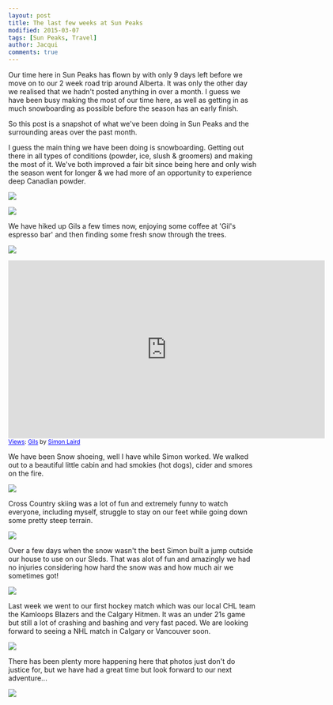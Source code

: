 ```yaml
---
layout: post
title: The last few weeks at Sun Peaks
modified: 2015-03-07
tags: [Sun Peaks, Travel]
author: Jacqui
comments: true
---
```


Our time here in Sun Peaks has flown by with only 9 days left before we move on to our 2 week road trip around Alberta. It was only the other day we realised that we hadn't posted anything in over a month. I guess we have been busy making the most of our time here, as well as getting in as much snowboarding as possible before the season has an early finish. 

So this post is a snapshot of what we've been doing in Sun Peaks and the surrounding areas over the past month.

I guess the main thing we have been doing is snowboarding. Getting out there in all types of conditions (powder, ice, slush & groomers) and making the most of it. We've both improved a fair bit since being here and only wish the season went for longer & we had more of an opportunity to experience deep Canadian powder. 

![](/Users/simonlaird1/Sites/ayearlessordinary.com/images/IMG_1466.jpg)

![](/Users/simonlaird1/Sites/ayearlessordinary.com/images/IMG_20150303_122108~2.jpg)

We have hiked up Gils a few times now, enjoying some coffee at 'Gil's espresso bar' and then finding some fresh snow through the trees.

![](/Users/simonlaird1/Sites/ayearlessordinary.com/images/IMG_1317.jpg)

<iframe width="640" height="360" frameborder="0" scrolling="no" marginheight="0" marginwidth="0" src="https://maps.google.com/maps?layer=c&amp;panoid=j1U0XS3eJNcAAAQpicIRzA&amp;ie=UTF8&amp;source=embed&amp;output=svembed&amp;cbp=13%2C103.21359999999999%2C%2C0%2C0"></iframe><div><small><a href="https://www.google.com/maps/views/" style="color:#0000FF; text-align:left">Views</a>: <a href="https://www.google.com/maps/views/view/111235926097095241333/gphoto/6123571728440840482" style="color:#0000FF; text-align:left">Gils</a> by <a href="https://www.google.com/maps/views/profile/111235926097095241333" style="color:#0000FF; text-align:left">Simon Laird</a></small></div>

We have been Snow shoeing, well I have while Simon worked. We walked out to a beautiful little cabin and had smokies (hot dogs),  cider and smores on the fire. 

![](/Users/simonlaird1/Sites/ayearlessordinary.com/images/IMG_3498.jpg)

Cross Country skiing was a lot of fun and extremely funny to watch everyone, including myself, struggle to stay on our feet while going down some pretty steep terrain.

![](/Users/simonlaird1/Sites/ayearlessordinary.com/images/IMG_1271.jpg)

Over a few days when the snow wasn't the best Simon built a jump outside our house to use on our Sleds. That was alot of fun and amazingly we had no injuries considering how hard the snow was and how much air we sometimes got!

![](/Users/simonlaird1/Sites/ayearlessordinary.com/images/10989156_10155254242900188_4945403434864387000_o.jpg)

Last week we went to our first hockey match which was our local CHL team the Kamloops Blazers and the Calgary Hitmen. It was an under 21s game but still a lot of crashing and bashing and very fast paced. We are looking forward to seeing a NHL match in Calgary or Vancouver soon.

![](/Users/simonlaird1/Sites/ayearlessordinary.com/images/IMG_20150303_202155.jpg)

There has been plenty more happening here that photos just don't do justice for, but we have had a great time but look forward to our next adventure...  

![](/Users/simonlaird1/Sites/ayearlessordinary.com/images/IMG_20150227_100611.jpg)
 